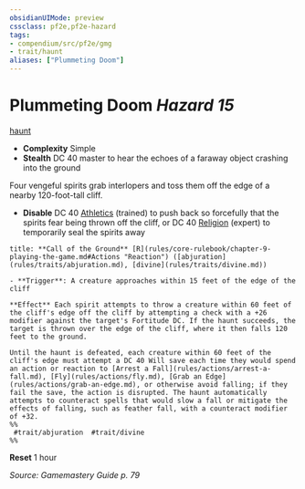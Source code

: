 ```yaml
---
obsidianUIMode: preview
cssclass: pf2e,pf2e-hazard
tags:
- compendium/src/pf2e/gmg
- trait/haunt
aliases: ["Plummeting Doom"]
---
```

# Plummeting Doom *Hazard 15*  
[haunt](rules/traits/haunt.md "Haunt Hazard Trait")  

- **Complexity** Simple
- **Stealth** DC 40 master to hear the echoes of a faraway object crashing into the ground  

Four vengeful spirits grab interlopers and toss them off the edge of a nearby 120-foot-tall cliff.

- **Disable** DC 40 [Athletics](compendium/skills.md#Athletics) (trained) to push back so forcefully that the spirits fear being thrown off the cliff, or DC 40 [Religion](compendium/skills.md#Religion) (expert) to temporarily seal the spirits away  

```ad-embed-ability
title: **Call of the Ground** [R](rules/core-rulebook/chapter-9-playing-the-game.md#Actions "Reaction") ([abjuration](rules/traits/abjuration.md), [divine](rules/traits/divine.md))

- **Trigger**: A creature approaches within 15 feet of the edge of the cliff

**Effect** Each spirit attempts to throw a creature within 60 feet of the cliff's edge off the cliff by attempting a check with a +26 modifier against the target's Fortitude DC. If the haunt succeeds, the target is thrown over the edge of the cliff, where it then falls 120 feet to the ground.

Until the haunt is defeated, each creature within 60 feet of the cliff's edge must attempt a DC 40 Will save each time they would spend an action or reaction to [Arrest a Fall](rules/actions/arrest-a-fall.md), [Fly](rules/actions/fly.md), [Grab an Edge](rules/actions/grab-an-edge.md), or otherwise avoid falling; if they fail the save, the action is disrupted. The haunt automatically attempts to counteract spells that would slow a fall or mitigate the effects of falling, such as feather fall, with a counteract modifier of +32.  
%%
 #trait/abjuration  #trait/divine 
%%
```

**Reset** 1 hour  

*Source: Gamemastery Guide p. 79*